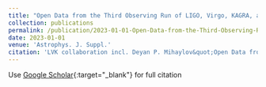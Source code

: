 ```yaml
---
title: "Open Data from the Third Observing Run of LIGO, Virgo, KAGRA, and GEO"
collection: publications
permalink: /publication/2023-01-01-Open-Data-from-the-Third-Observing-Run-of-LIGO-Virgo-KAGRA-and-GEO
date: 2023-01-01
venue: 'Astrophys. J. Suppl.'
citation: 'LVK collaboration incl. Deyan P. Mihaylov&quot;Open Data from the Third Observing Run of LIGO, Virgo, KAGRA, and GEO.&quot; Astrophys. J. Suppl., 2023.'
---
```

Use [Google Scholar](https://scholar.google.com/scholar?q=Open+Data+from+the+Third+Observing+Run+of+LIGO,+Virgo,+KAGRA,+and+GEO){:target="_blank"} for full citation